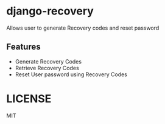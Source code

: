 # django-recovery

Allows user to generate Recovery codes and reset password

## Features

- Generate Recovery Codes
- Retrieve Recovery Codes
- Reset User password using Recovery Codes

# LICENSE
MIT
